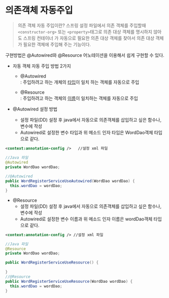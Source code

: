 # 의존객체 자동주입
> 의존 객체 자동 주입이란? 
스프링 설정 파일에서 의존 객체를 주입할때 `<constructor-org>` 또는 `<property>`태그로 의존 대상 객체를 명시하지 않아도 스프링 컨테이너 가 자동으로 필요한 의존 대상 객체를 찾아서 의존 대상 객체가 필요한 객체에 주입해 주는 기능이다.

구현방법은 @Autowired와 @Resource 어노테이션을 이용해서 쉽게 구현할 수 있다.

* 자동 객체 자동 주입 방법 2가지
  - @Autowired  
    : 주입하려고 하는 개체의 <u>타입</u>이 일치 하는 객체를 자동으로 주입

  - @Resource   
    : 주입하려고 하는 객체의 <u>이름</u>이 일치하는 객체를 자동으로 주입


* @Autowired 설정 방법
  - 설정 파일(DD) 설정 후 java에서 자동으로 의존객체를 삽입하고 싶은 함수나, 변수에 작성
  - Autowired로 설정한 변수 타입과 위 메소드 인자 타입은 WordDao객체 타입으로 같다.

```xml
<context:annotation-config />   //설정 xml 파일
```

```java
//Java 파일
@Autowired
private WordDao wordDao;
	
//@Autowired
public WordRegisterServiceUseAutowired(WordDao wordDao) {
  this.wordDao = wordDao;
}
```

* @Resource
  - 설정 파일(DD) 설정 후 java에서 자동으로 의존객체를 삽입하고 싶은 함수나, 변수에 작성
  - Autowired로 설정한 변수 이름과 위 메소드 인자 이름은 wordDao객체 타입으로 같다.

```xml
<context:annotation-config /> //설정 xml 파일
```

```java
//Java 파일
@Resource
private WordDao wordDao;

public WordRegisterServiceUseResource() {
  
}
//@Resource
public WordRegisterServiceUseResource(WordDao wordDao) {
  this.wordDao = wordDao;
}
```